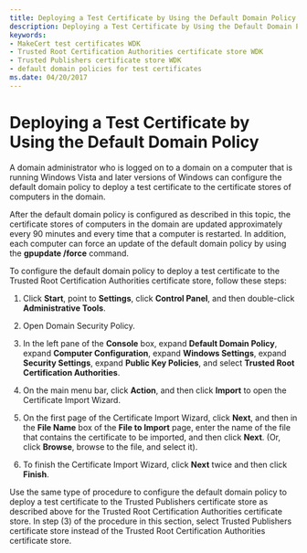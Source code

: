 ```yaml
---
title: Deploying a Test Certificate by Using the Default Domain Policy
description: Deploying a Test Certificate by Using the Default Domain Policy
keywords:
- MakeCert test certificates WDK
- Trusted Root Certification Authorities certificate store WDK
- Trusted Publishers certificate store WDK
- default domain policies for test certificates
ms.date: 04/20/2017
---
```


# Deploying a Test Certificate by Using the Default Domain Policy


A domain administrator who is logged on to a domain on a computer that is running Windows Vista and later versions of Windows can configure the default domain policy to deploy a test certificate to the certificate stores of computers in the domain.

After the default domain policy is configured as described in this topic, the certificate stores of computers in the domain are updated approximately every 90 minutes and every time that a computer is restarted. In addition, each computer can force an update of the default domain policy by using the **gpupdate /force** command.

To configure the default domain policy to deploy a test certificate to the Trusted Root Certification Authorities certificate store, follow these steps:

1.  Click **Start**, point to **Settings**, click **Control Panel**, and then double-click **Administrative Tools**.

2.  Open Domain Security Policy.

3.  In the left pane of the **Console** box, expand **Default Domain Policy**, expand **Computer Configuration**, expand **Windows Settings**, expand **Security Settings**, expand **Public Key Policies**, and select **Trusted Root Certification Authorities**.

4.  On the main menu bar, click **Action**, and then click **Import** to open the Certificate Import Wizard.

5.  On the first page of the Certificate Import Wizard, click **Next**, and then in the **File Name** box of the **File to Import** page, enter the name of the file that contains the certificate to be imported, and then click **Next**. (Or, click **Browse**, browse to the file, and select it).

6.  To finish the Certificate Import Wizard, click **Next** twice and then click **Finish**.

Use the same type of procedure to configure the default domain policy to deploy a test certificate to the Trusted Publishers certificate store as described above for the Trusted Root Certification Authorities certificate store. In step (3) of the procedure in this section, select Trusted Publishers certificate store instead of the Trusted Root Certification Authorities certificate store.

 

 





